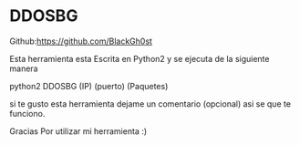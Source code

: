 # DDOSBG
Github:https://github.com/BlackGh0st

Esta herramienta esta Escrita en Python2 y se ejecuta de la siguiente manera

python2 DDOSBG (IP) (puerto) (Paquetes)

si te gusto esta herramienta dejame un comentario (opcional) asi se que te funciono.


Gracias Por utilizar mi herramienta :)
